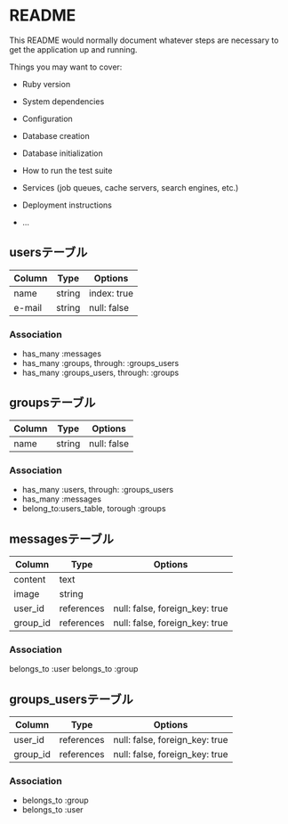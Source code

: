 # README

This README would normally document whatever steps are necessary to get the
application up and running.

Things you may want to cover:

* Ruby version

* System dependencies

* Configuration

* Database creation

* Database initialization

* How to run the test suite

* Services (job queues, cache servers, search engines, etc.)

* Deployment instructions

* ...
## usersテーブル

|Column|Type|Options|
|------|----|-------|
|name|string|index: true|
|e-mail|string|null: false|

### Association
- has_many :messages
- has_many :groups, through: :groups_users
- has_many :groups_users, through: :groups

## groupsテーブル

|Column|Type|Options|
|------|----|-------|
|name|string|null: false|

### Association
- has_many :users, through: :groups_users
- has_many :messages
- belong_to:users_table, torough :groups

## messagesテーブル

|Column|Type|Options|
|------|----|-------|
|content|text||
|image|string||
|user_id|references|null: false, foreign_key: true|
|group_id|references|null: false, foreign_key: true|

### Association
belongs_to :user
belongs_to :group

## groups_usersテーブル

|Column|Type|Options|
|------|----|-------|
|user_id|references|null: false, foreign_key: true|
|group_id|references|null: false, foreign_key: true|

### Association
- belongs_to :group
- belongs_to :user


